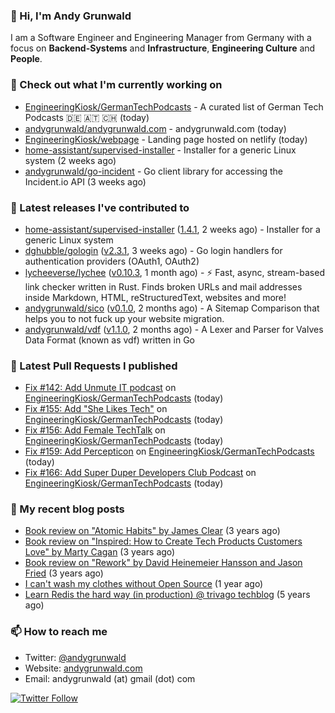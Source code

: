 ### 👋 Hi, I'm Andy Grunwald

I am a Software Engineer and Engineering Manager from Germany with a focus on **Backend-Systems** and **Infrastructure**, **Engineering Culture** and **People**.

### 👷 Check out what I'm currently working on


- [EngineeringKiosk/GermanTechPodcasts](https://github.com/EngineeringKiosk/GermanTechPodcasts) - A curated list of German Tech Podcasts 🇩🇪 🇦🇹 🇨🇭 (today)
- [andygrunwald/andygrunwald.com](https://github.com/andygrunwald/andygrunwald.com) - andygrunwald.com (today)
- [EngineeringKiosk/webpage](https://github.com/EngineeringKiosk/webpage) - Landing page hosted on netlify (today)
- [home-assistant/supervised-installer](https://github.com/home-assistant/supervised-installer) - Installer for a generic Linux system (2 weeks ago)
- [andygrunwald/go-incident](https://github.com/andygrunwald/go-incident) - Go client library for accessing the Incident.io API (3 weeks ago)

### 🔭 Latest releases I've contributed to


- [home-assistant/supervised-installer](https://github.com/home-assistant/supervised-installer) ([1.4.1](https://github.com/home-assistant/supervised-installer/releases/tag/1.4.1), 2 weeks ago) - Installer for a generic Linux system
- [dghubble/gologin](https://github.com/dghubble/gologin) ([v2.3.1](https://github.com/dghubble/gologin/releases/tag/v2.3.1), 3 weeks ago) - Go login handlers for authentication providers (OAuth1, OAuth2)
- [lycheeverse/lychee](https://github.com/lycheeverse/lychee) ([v0.10.3](https://github.com/lycheeverse/lychee/releases/tag/v0.10.3), 1 month ago) - ⚡ Fast, async, stream-based link checker written in Rust. Finds broken URLs and mail addresses inside Markdown, HTML, reStructuredText, websites and more!
- [andygrunwald/sico](https://github.com/andygrunwald/sico) ([v0.1.0](https://github.com/andygrunwald/sico/releases/tag/v0.1.0), 2 months ago) - A Sitemap Comparison that helps you to not fuck up your website migration.
- [andygrunwald/vdf](https://github.com/andygrunwald/vdf) ([v1.1.0](https://github.com/andygrunwald/vdf/releases/tag/v1.1.0), 2 months ago) - A Lexer and Parser for Valves Data Format (known as vdf) written in Go

### 🔨 Latest Pull Requests I published


- [Fix #142: Add Unmute IT podcast](https://github.com/EngineeringKiosk/GermanTechPodcasts/pull/171) on [EngineeringKiosk/GermanTechPodcasts](https://github.com/EngineeringKiosk/GermanTechPodcasts) (today)
- [Fix #155: Add &#34;She Likes Tech&#34;](https://github.com/EngineeringKiosk/GermanTechPodcasts/pull/170) on [EngineeringKiosk/GermanTechPodcasts](https://github.com/EngineeringKiosk/GermanTechPodcasts) (today)
- [Fix #156: Add Female TechTalk](https://github.com/EngineeringKiosk/GermanTechPodcasts/pull/169) on [EngineeringKiosk/GermanTechPodcasts](https://github.com/EngineeringKiosk/GermanTechPodcasts) (today)
- [Fix #159: Add Percepticon](https://github.com/EngineeringKiosk/GermanTechPodcasts/pull/168) on [EngineeringKiosk/GermanTechPodcasts](https://github.com/EngineeringKiosk/GermanTechPodcasts) (today)
- [Fix #166: Add Super Duper Developers Club Podcast](https://github.com/EngineeringKiosk/GermanTechPodcasts/pull/167) on [EngineeringKiosk/GermanTechPodcasts](https://github.com/EngineeringKiosk/GermanTechPodcasts) (today)

### 📝 My recent blog posts


- [Book review on &#34;Atomic Habits&#34; by James Clear](https://andygrunwald.com/blog/book-review-on-atomic-habits-by-james-clear/) (3 years ago)
- [Book review on &#34;Inspired: How to Create Tech Products Customers Love&#34; by Marty Cagan](https://andygrunwald.com/blog/book-review-on-inspired-how-to-create-tech-products-customers-love-by-marty-cagan/) (3 years ago)
- [Book review on &#34;Rework&#34; by David Heinemeier Hansson and Jason Fried](https://andygrunwald.com/blog/book-review-on-rework-by-david-heinemeier-hansson-and-jason-fried/) (3 years ago)
- [I can&#39;t wash my clothes without Open Source](https://andygrunwald.com/blog/i-cant-wash-my-clothes-without-open-source/) (1 year ago)
- [Learn Redis the hard way (in production) @ trivago techblog](https://andygrunwald.com/blog/learn-redis-the-hard-way-in-production-trivago-techblog/) (5 years ago)

### 📫 How to reach me

- Twitter: [@andygrunwald](https://twitter.com/andygrunwald)
- Website: [andygrunwald.com](https://andygrunwald.com)
- Email: andygrunwald (at) gmail (dot) com

[![Twitter Follow](https://img.shields.io/twitter/follow/andygrunwald?label=Follow&style=social)](https://twitter.com/andygrunwald)
